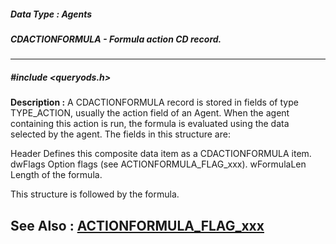 ##### Data Type : Agents
##### CDACTIONFORMULA - Formula action CD record.
---
##### #include <queryods.h>
**Description :**
A CDACTIONFORMULA record is stored in fields of type TYPE_ACTION, usually the 
action field of an Agent. When the agent containing this action is run, the 
formula is evaluated using the data selected by the agent.  The fields in this 
structure are:

Header  Defines this composite data item as a CDACTIONFORMULA item.
dwFlags Option flags (see ACTIONFORMULA_FLAG_xxx).
wFormulaLen Length of the formula.

This structure is followed by the formula.

**See Also :**
[ACTIONFORMULA_FLAG_xxx](D:/md_files/ACTIONFORMULA_FLAG_xxx.md)
---
